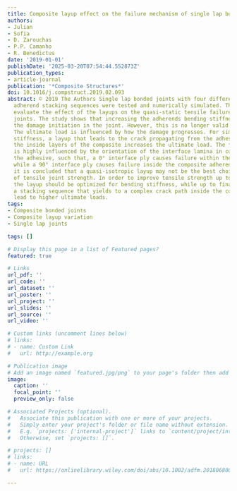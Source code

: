 ```yaml
---
title: Composite layup effect on the failure mechanism of single lap bonded joints
authors:
- Julian
- Sofia
- D. Zarouchas
- P.P. Camanho
- R. Benedictus
date: '2019-01-01'
publishDate: '2025-03-20T07:54:44.552873Z'
publication_types:
- article-journal
publication: '*Composite Structures*'
doi: 10.1016/j.compstruct.2019.02.093
abstract: © 2019 The Authors Single lap bonded joints with four different composite
  adherend stacking sequences were tested and numerically simulated. The aim was to
  evaluate the effect of the layups on the quasi-static tensile failure of the bonded
  joints. The study shows that increasing the adherends bending stiffness postpones
  the damage initiation in the joint. However, this is no longer valid for final failure.
  The ultimate load is influenced by how the damage progresses. For similar bending
  stiffness, a layup that leads to the crack propagating from the adhesive towards
  the inside layers of the composite increases the ultimate load. The failure mode
  is highly influenced by the orientation of the interface lamina in contact with
  the adhesive, such that, a 0° interface ply causes failure within the bond line,
  while a 90° interface ply causes failure inside the composite adherend. Finally,
  it is concluded that a quasi-isotropic layup may not be the best choice in terms
  of tensile joint strength. In order to improve tensile strength up to damage initiation,
  the layup should be optimized for bending stiffness, while up to final failure,
  a stacking sequence that yields to a complex crack path inside the composite can
  lead to higher ultimate loads.
tags:
- Composite bonded joints
- Composite layup variation
- Single lap joints

tags: []

# Display this page in a list of Featured pages?
featured: true

# Links
url_pdf: ''
url_code: ''
url_dataset: ''
url_poster: ''
url_project: ''
url_slides: ''
url_source: ''
url_video: ''

# Custom links (uncomment lines below)
# links:
# - name: Custom Link
#   url: http://example.org

# Publication image
# Add an image named `featured.jpg/png` to your page's folder then add a caption below.
image:
  caption: ''
  focal_point: ''
  preview_only: false

# Associated Projects (optional).
#   Associate this publication with one or more of your projects.
#   Simply enter your project's folder or file name without extension.
#   E.g. `projects: ['internal-project']` links to `content/project/internal-project/index.md`.
#   Otherwise, set `projects: []`.

# projects: []
# links:
# - name: URL
#   url: https://onlinelibrary.wiley.com/doi/abs/10.1002/adfm.201806800

---
```

